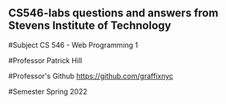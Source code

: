 ## CS546-labs questions and answers from Stevens Institute of Technology

#Subject
CS 546 - Web Programming 1

#Professor
Patrick Hill

#Professor's Github
https://github.com/graffixnyc

#Semester
Spring 2022
